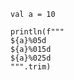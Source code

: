 ```{#id01 .scala computationTreeId="a" pipe="scala_script"}
val a = 10
```

```{#id02 .scala computationTreeId="a" pipe="scala_script"}
println(f"""
${a}%05d
${a}%015d
${a}%025d
""".trim)
```

<!-- [EvalAndSubstsCorrect] -->
